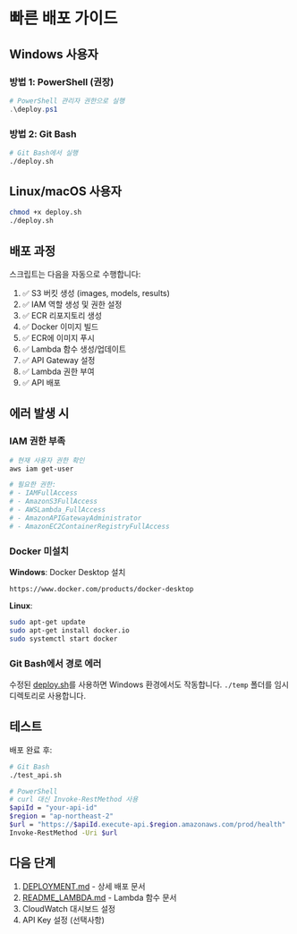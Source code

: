 # 빠른 배포 가이드

## Windows 사용자

### 방법 1: PowerShell (권장)

```powershell
# PowerShell 관리자 권한으로 실행
.\deploy.ps1
```

### 방법 2: Git Bash

```bash
# Git Bash에서 실행
./deploy.sh
```

## Linux/macOS 사용자

```bash
chmod +x deploy.sh
./deploy.sh
```

## 배포 과정

스크립트는 다음을 자동으로 수행합니다:

1. ✅ S3 버킷 생성 (images, models, results)
2. ✅ IAM 역할 생성 및 권한 설정
3. ✅ ECR 리포지토리 생성
4. ✅ Docker 이미지 빌드
5. ✅ ECR에 이미지 푸시
6. ✅ Lambda 함수 생성/업데이트
7. ✅ API Gateway 설정
8. ✅ Lambda 권한 부여
9. ✅ API 배포

## 에러 발생 시

### IAM 권한 부족

```bash
# 현재 사용자 권한 확인
aws iam get-user

# 필요한 권한:
# - IAMFullAccess
# - AmazonS3FullAccess
# - AWSLambda_FullAccess
# - AmazonAPIGatewayAdministrator
# - AmazonEC2ContainerRegistryFullAccess
```

### Docker 미설치

**Windows**: Docker Desktop 설치
```
https://www.docker.com/products/docker-desktop
```

**Linux**:
```bash
sudo apt-get update
sudo apt-get install docker.io
sudo systemctl start docker
```

### Git Bash에서 경로 에러

수정된 [deploy.sh](deploy.sh)를 사용하면 Windows 환경에서도 작동합니다.
`./temp` 폴더를 임시 디렉토리로 사용합니다.

## 테스트

배포 완료 후:

```bash
# Git Bash
./test_api.sh

# PowerShell
# curl 대신 Invoke-RestMethod 사용
$apiId = "your-api-id"
$region = "ap-northeast-2"
$url = "https://$apiId.execute-api.$region.amazonaws.com/prod/health"
Invoke-RestMethod -Uri $url
```

## 다음 단계

1. [DEPLOYMENT.md](DEPLOYMENT.md) - 상세 배포 문서
2. [README_LAMBDA.md](README_LAMBDA.md) - Lambda 함수 문서
3. CloudWatch 대시보드 설정
4. API Key 설정 (선택사항)
